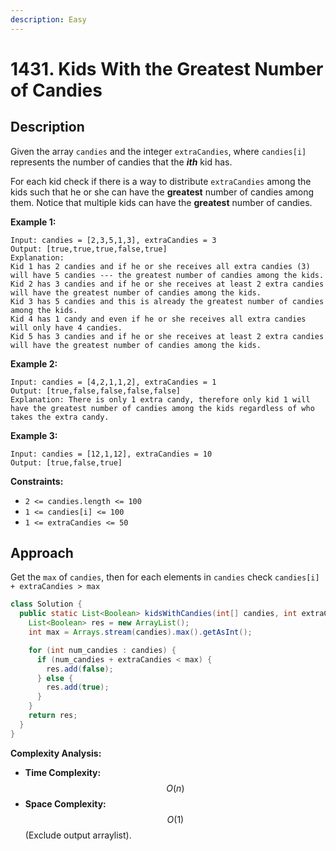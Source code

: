 ```yaml
---
description: Easy
---
```


# 1431. Kids With the Greatest Number of Candies

## Description

Given the array `candies` and the integer `extraCandies`, where `candies[i]` represents the number of candies that the _**ith**_ kid has.

For each kid check if there is a way to distribute `extraCandies` among the kids such that he or she can have the **greatest** number of candies among them. Notice that multiple kids can have the **greatest** number of candies.

**Example 1:**

```text
Input: candies = [2,3,5,1,3], extraCandies = 3
Output: [true,true,true,false,true] 
Explanation: 
Kid 1 has 2 candies and if he or she receives all extra candies (3) will have 5 candies --- the greatest number of candies among the kids. 
Kid 2 has 3 candies and if he or she receives at least 2 extra candies will have the greatest number of candies among the kids. 
Kid 3 has 5 candies and this is already the greatest number of candies among the kids. 
Kid 4 has 1 candy and even if he or she receives all extra candies will only have 4 candies. 
Kid 5 has 3 candies and if he or she receives at least 2 extra candies will have the greatest number of candies among the kids. 
```

**Example 2:**

```text
Input: candies = [4,2,1,1,2], extraCandies = 1
Output: [true,false,false,false,false] 
Explanation: There is only 1 extra candy, therefore only kid 1 will have the greatest number of candies among the kids regardless of who takes the extra candy.
```

**Example 3:**

```text
Input: candies = [12,1,12], extraCandies = 10
Output: [true,false,true]
```

**Constraints:**

* `2 <= candies.length <= 100`
* `1 <= candies[i] <= 100`
* `1 <= extraCandies <= 50`

## Approach

Get the `max` of `candies`, then for each elements in `candies` check `candies[i] + extraCandies > max` 

```java
class Solution {
  public static List<Boolean> kidsWithCandies(int[] candies, int extraCandies) {
    List<Boolean> res = new ArrayList();
    int max = Arrays.stream(candies).max().getAsInt();

    for (int num_candies : candies) {
      if (num_candies + extraCandies < max) {
        res.add(false);
      } else {
        res.add(true);
      }
    }
    return res;
  }
}
```

**Complexity Analysis:**

* **Time Complexity:** $$O(n)$$
* **Space Complexity:** $$O(1)$$ \(Exclude output arraylist\).

